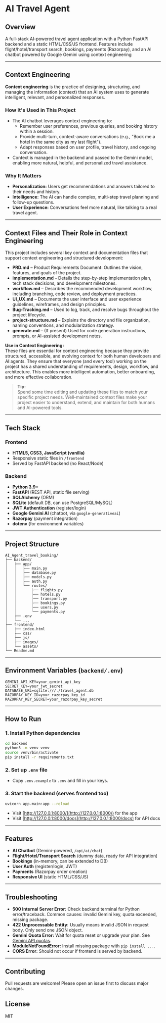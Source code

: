 # AI Travel Agent

## Overview
A full-stack AI-powered travel agent application with a Python FastAPI backend and a static HTML/CSS/JS frontend. Features include flight/hotel/transport search, bookings, payments (Razorpay), and an AI chatbot powered by Google Gemini using context engineering

---

## Context Engineering

**Context engineering** is the practice of designing, structuring, and managing the information (context) that an AI system uses to generate intelligent, relevant, and personalized responses.

### How It's Used in This Project
- The AI chatbot leverages context engineering to:
  - Remember user preferences, previous queries, and booking history within a session.
  - Provide multi-turn, context-aware conversations (e.g., "Book me a hotel in the same city as my last flight").
  - Adapt responses based on user profile, travel history, and ongoing conversation.
- Context is managed in the backend and passed to the Gemini model, enabling more natural, helpful, and personalized travel assistance.

### Why It Matters
- **Personalization:** Users get recommendations and answers tailored to their needs and history.
- **Intelligence:** The AI can handle complex, multi-step travel planning and follow-up questions.
- **User Experience:** Conversations feel more natural, like talking to a real travel agent.

---

## Context Files and Their Role in Context Engineering

This project includes several key context and documentation files that support context engineering and structured development:

- **PRD.md** – Product Requirements Document: Outlines the vision, features, and goals of the project.
- **implementation.md** – Details the step-by-step implementation plan, tech stack decisions, and development milestones.
- **workflow.md** – Describes the recommended development workflow, including branching, code review, and deployment practices.
- **UI_UX.md** – Documents the user interface and user experience guidelines, wireframes, and design principles.
- **Bug-Tracking.md** – Used to log, track, and resolve bugs throughout the project lifecycle.
- **project-structure.md** – Explains the directory and file organization, naming conventions, and modularization strategy.
- **generate.md** – (If present) Used for code generation instructions, prompts, or AI-assisted development notes.

**Use in Context Engineering:**  
These files are essential for context engineering because they provide structured, accessible, and evolving context for both human developers and AI agents. They ensure that everyone (and every tool) working on the project has a shared understanding of requirements, design, workflow, and architecture. This enables more intelligent automation, better onboarding, and more effective collaboration.

> **Tip:**  
> Spend some time editing and updating these files to match your specific project needs. Well-maintained context files make your project easier to understand, extend, and maintain for both humans and AI-powered tools.

---

## Tech Stack

### Frontend
- **HTML5, CSS3, JavaScript (vanilla)**
- Responsive static files in `/frontend`
- Served by FastAPI backend (no React/Node)

### Backend
- **Python 3.9+**
- **FastAPI** (REST API, static file serving)
- **SQLAlchemy** (ORM)
- **SQLite** (default DB, can use PostgreSQL/MySQL)
- **JWT Authentication** (register/login)
- **Google Gemini AI** (chatbot, via `google-generativeai`)
- **Razorpay** (payment integration)
- **dotenv** (for environment variables)

---

## Project Structure
```
AI_Agent_travel_booking/
├── backend/
│   ├── app/
│   │   ├── main.py
│   │   ├── database.py
│   │   ├── models.py
│   │   ├── auth.py
│   │   └── routes/
│   │       ├── flights.py
│   │       ├── hotels.py
│   │       ├── transport.py
│   │       ├── bookings.py
│   │       ├── users.py
│   │       └── payments.py
│   ├── .env
│   └── ...
├── frontend/
│   ├── index.html
│   ├── css/
│   ├── js/
│   ├── images/
│   └── assets/
└── Readme.md
```

---

## Environment Variables (`backend/.env`)
```
GEMINI_API_KEY=your_gemini_api_key
SECRET_KEY=your_jwt_secret
DATABASE_URL=sqlite:///./travel_agent.db
RAZORPAY_KEY_ID=your_razorpay_key_id
RAZORPAY_KEY_SECRET=your_razorpay_key_secret
```

---

## How to Run

### 1. Install Python dependencies
```bash
cd backend
python3 -m venv venv
source venv/bin/activate
pip install -r requirements.txt
```

### 2. Set up `.env` file
- Copy `.env.example` to `.env` and fill in your keys.

### 3. Start the backend (serves frontend too)
```bash
uvicorn app.main:app --reload
```
- Visit [http://127.0.0.1:8000/](http://127.0.0.1:8000/) for the app
- Visit [http://127.0.0.1:8000/docs](http://127.0.0.1:8000/docs) for API docs

---

## Features
- **AI Chatbot** (Gemini-powered, `/api/ai/chat`)
- **Flight/Hotel/Transport Search** (dummy data, ready for API integration)
- **Bookings** (in-memory, can be extended to DB)
- **User Auth** (register/login, JWT)
- **Payments** (Razorpay order creation)
- **Responsive UI** (static HTML/CSS/JS)

---

## Troubleshooting
- **500 Internal Server Error:** Check backend terminal for Python error/traceback. Common causes: invalid Gemini key, quota exceeded, missing package.
- **422 Unprocessable Entity:** Usually means invalid JSON in request body. Only send one JSON object.
- **Gemini Quota Error:** Wait for quota reset or upgrade your plan. See [Gemini API quotas](https://ai.google.dev/gemini-api/docs/rate-limits).
- **ModuleNotFoundError:** Install missing package with `pip install ...`.
- **CORS Error:** Should not occur if frontend is served by backend.

---

## Contributing
Pull requests are welcome! Please open an issue first to discuss major changes.

## License
MIT